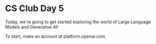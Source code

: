 
# CS Club Day 5

<link href="index.css" rel="stylesheet">


Today, we're going to get started exploring the world of Large Language Models and Generative AI!

To start, make an account at platform.openai.com